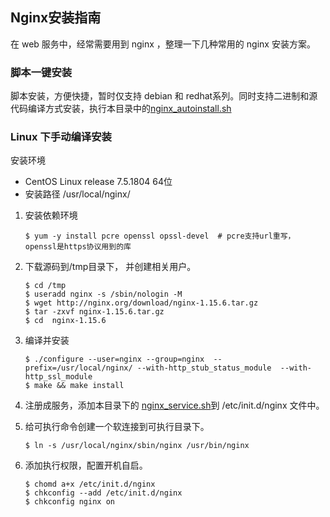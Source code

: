 ## Nginx安装指南

在 web 服务中，经常需要用到 nginx ，整理一下几种常用的 nginx 安装方案。

### 脚本一键安装

脚本安装，方便快捷，暂时仅支持 debian 和 redhat系列。同时支持二进制和源代码编译方式安装，执行本目录中的[nginx_autoinstall.sh](./nginx-autoinstall.sh)


### Linux 下手动编译安装

安装环境

- CentOS Linux release 7.5.1804  64位
- 安装路径 /usr/local/nginx/



1. 安装依赖环境

   ```shell
   $ yum -y install pcre openssl opssl-devel  # pcre支持url重写，openssl是https协议用到的库
   ```

2. 下载源码到/tmp目录下， 并创建相关用户。

   ```shell
   $ cd /tmp
   $ useradd nginx -s /sbin/nologin -M
   $ wget http://nginx.org/download/nginx-1.15.6.tar.gz  
   $ tar -zxvf nginx-1.15.6.tar.gz  
   $ cd  nginx-1.15.6
   ```

3. 编译并安装

   ```shell
   $ ./configure --user=nginx --group=nginx  --prefix=/usr/local/nginx/ --with-http_stub_status_module  --with-http_ssl_module
   $ make && make install 
   ```

4. 注册成服务，添加本目录下的 [nginx_service.sh](./nginx-service.sh)到 /etc/init.d/nginx 文件中。

5. 给可执行命令创建一个软连接到可执行目录下。

   ```shell
   $ ln -s /usr/local/nginx/sbin/nginx /usr/bin/nginx
   ```

6. 添加执行权限，配置开机自启。

   ```shell
   $ chomd a+x /etc/init.d/nginx
   $ chkconfig --add /etc/init.d/nginx
   $ chkconfig nginx on
   ```












